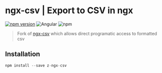 # ngx-csv | Export to CSV  in ngx


[![npm version](https://badge.fury.io/js/ngx-csv.svg)](https://badge.fury.io/js/z-ngx-csv)
![Angular](https://img.shields.io/badge/Angular-%3E%3D2.0-red.svg)
![npm](https://img.shields.io/npm/dm/z-ngx-csv.svg)

> Fork of [ngx-csv](https://www.npmjs.com/package/ngx-csv) which allows direct programatic access to formatted csv
> 

## Installation 

```javascript
npm install --save z-ngx-csv
```
